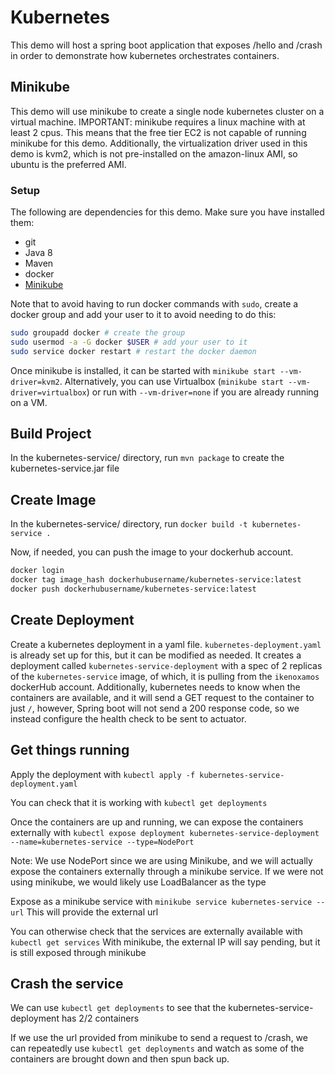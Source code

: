 # Kubernetes

This demo will host a spring boot application that exposes /hello and /crash in order to demonstrate how kubernetes orchestrates containers.

## Minikube

This demo will use minikube to create a single node kubernetes cluster on a virtual machine. IMPORTANT: minikube requires a linux machine with at least 2 cpus. This means that the free tier EC2 is not capable of running minikube for this demo. Additionally, the virtualization driver used in this demo is kvm2, which is not pre-installed on the amazon-linux AMI, so ubuntu is the preferred AMI.

### Setup

The following are dependencies for this demo. Make sure you have installed them:

- git
- Java 8
- Maven
- docker
- [Minikube](https://kubernetes.io/docs/tasks/tools/install-minikube/)

Note that to avoid having to run docker commands with `sudo`, create a docker group and add your user to it to avoid needing to do this:
```bash
sudo groupadd docker # create the group
sudo usermod -a -G docker $USER # add your user to it
sudo service docker restart # restart the docker daemon
```

Once minikube is installed, it can be started with `minikube start --vm-driver=kvm2`. Alternatively, you can use Virtualbox (`minikube start --vm-driver=virtualbox`) or run with `--vm-driver=none` if you are already running on a VM.

## Build Project

In the kubernetes-service/ directory, run `mvn package` to create the kubernetes-service.jar file

## Create Image

In the kubernetes-service/ directory, run `docker build -t kubernetes-service .`

Now, if needed, you can push the image to your dockerhub account.
```bash
docker login
docker tag image_hash dockerhubusername/kubernetes-service:latest
docker push dockerhubusername/kubernetes-service:latest
```

## Create Deployment

Create a kubernetes deployment in a yaml file. `kubernetes-deployment.yaml` is already set up for this, but it can be modified as needed.
It creates a deployment called `kubernetes-service-deployment` with a spec of 2 replicas of the `kubernetes-service` image, of which, it is pulling from the `ikenoxamos` dockerHub account.
Additionally, kubernetes needs to know when the containers are available, and it will send a GET request to the container to just `/`, however,
Spring boot will not send a 200 response code, so we instead configure the health check to be sent to actuator.

## Get things running

Apply the deployment with `kubectl apply -f kubernetes-service-deployment.yaml`

You can check that it is working with `kubectl get deployments`

Once the containers are up and running, we can expose the containers externally with `kubectl expose deployment kubernetes-service-deployment --name=kubernetes-service --type=NodePort`

Note: We use NodePort since we are using Minikube, and we will actually expose the containers externally through a minikube service. If we were not using minikube, we would likely use LoadBalancer as the type

Expose as a minikube service with `minikube service kubernetes-service --url`
This will provide the external url

You can otherwise check that the services are externally available with `kubectl get services`
With minikube, the external IP will say pending, but it is still exposed through minikube

## Crash the service

We can use `kubectl get deployments` to see that the kubernetes-service-deployment has 2/2 containers

If we use the url provided from minikube to send a request to /crash, we can repeatedly use `kubectl get deployments` and watch as some of the containers are brought down and then spun back up.
